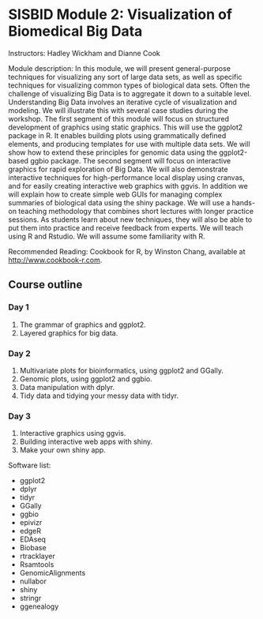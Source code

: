 # SISBID Module 2: Visualization of Biomedical Big Data

Instructors: Hadley Wickham and Dianne Cook

Module description: In this module, we will present general-purpose techniques for visualizing any sort of large data sets, as well as specific techniques for visualizing common types of biological data sets. Often the challenge of visualizing Big Data is to aggregate it down to a suitable level. Understanding Big Data involves an iterative cycle of visualization and modeling. We will illustrate this with several case studies during the workshop. The first segment of this module will focus on structured development of graphics using static graphics. This will use the ggplot2 package in R. It enables building plots using grammatically defined elements, and producing templates for use with multiple data sets. We will show how to extend these principles for genomic data using the ggplot2-based ggbio package. The second segment will focus on interactive graphics for rapid exploration of Big Data. We will also demonstrate interactive techniques for high-performance local display using cranvas, and for easily creating interactive web graphics with ggvis. In addition we will explain how to create simple web GUIs for managing complex summaries of biological data using the shiny package. We will use a hands-on teaching methodology that combines short lectures with longer practice sessions. As students learn about new techniques, they will also be able to put them into practice and receive feedback from experts. We will teach using R and Rstudio. We will assume some familiarity with R.

Recommended Reading: Cookbook for R, by Winston Chang, available at <http://www.cookbook-r.com>.

## Course outline

### Day 1

1. The grammar of graphics and ggplot2.
1. Layered graphics for big data.

### Day 2

1. Multivariate plots for bioinformatics, using ggplot2 and GGally.
1. Genomic plots, using ggplot2 and ggbio.
1. Data manipulation with dplyr.
1. Tidy data and tidying your messy data with tidyr.

### Day 3

1. Interactive graphics using ggvis.
1. Building interactive web apps with shiny.
1. Make your own shiny app.

Software list:
- ggplot2
- dplyr
- tidyr
- GGally
- ggbio
- epivizr
- edgeR
- EDAseq
- Biobase
- rtracklayer
- Rsamtools
- GenomicAlignments
- nullabor
- shiny
- stringr
- ggenealogy
